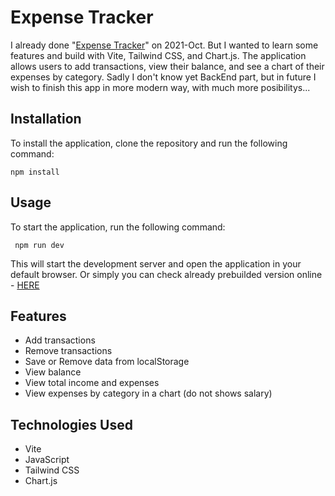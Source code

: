 # Expense Tracker
I already done "[Expense Tracker](https://github.com/dkumza/Personal_Expense_Tracker)" on 2021-Oct. But I wanted to learn some features and build with Vite, Tailwind CSS, and Chart.js. The application allows users to add transactions, view their balance, and see a chart of their expenses by category. Sadly I don't know yet BackEnd part, but in future I wish to finish this app in more modern way, with much more posibilitys...

## Installation

To install the application, clone the repository and run the following command:

    npm install
    
## Usage

To start the application, run the following command:

  
     npm run dev
    
This will start the development server and open the application in your default browser. 
Or simply you can check already prebuilded version online - [HERE](https://dkumza.github.io/personal-expenses/)

## Features

-   Add transactions
-   Remove transactions
-   Save or Remove data from localStorage
-   View balance
-   View total income and expenses
-   View expenses by category in a chart (do not shows salary)

## Technologies Used

-   Vite
-   JavaScript
-   Tailwind CSS
-   Chart.js
